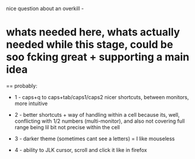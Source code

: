 nice question about an overkill -
# whats needed here, whats actually needed while this stage, could be soo fcking great + supporting a main idea 
== probably:

- 1 - caps+q to caps+tab/caps1/caps2 nicer shortcuts, between monitors, more intuitive

- 2 - better shortcuts + way of handling within a cell 
because its, well, conflicting with 1/2 numbers (multi-monitor), 
and also not covering full range being lil bit not precise within the cell 

- 3 - darker theme (sometimes cant see a letters) = I like mouseless

- 4 - ability to JLK cursor, scroll and click it like in firefox

